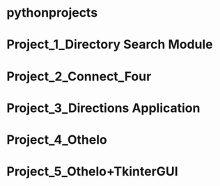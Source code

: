 # pythonprojects

# Project_1_Directory Search Module
# Project_2_Connect_Four
# Project_3_Directions Application
# Project_4_Othelo
# Project_5_Othelo+TkinterGUI
